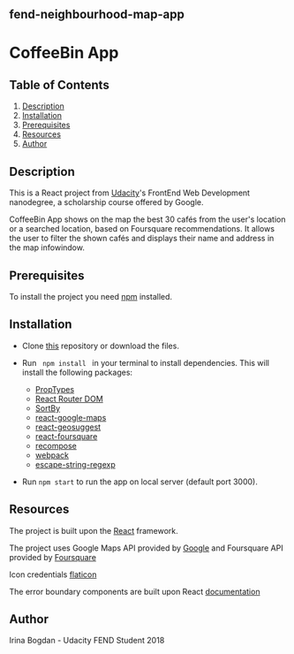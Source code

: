## fend-neighbourhood-map-app

# CoffeeBin App

## Table of Contents
1. [Description](https://github.com/irinabgdn/CoffeeBin-App#description-)
2. [Installation](https://github.com/irinabgdn/CoffeeBin-App#installation-)
3. [Prerequisites](https://github.com/irinabgdn/CoffeeBin-App#prerequisites-)
4. [Resources](https://github.com/irinabgdn/CoffeeBin-App#resources-)
5. [Author](https://github.com/irinabgdn/CoffeeBin-App#author-)

## Description
This is a React project from [Udacity](www.udacity.com)'s FrontEnd Web Development nanodegree, a scholarship course offered by Google. 

CoffeeBin App shows on the map the best 30 cafés from the user's location or a searched location, based on Foursquare recommendations. It allows the user to filter the shown cafés and displays their name and address in the map infowindow.

## Prerequisites
To install the project you need [npm](https://www.npmjs.com/get-npm) installed. 

## Installation
- Clone [this](https://github.com/irinabgdn/CoffeeBin-App) repository or download the files.

- Run <code> npm install </code> in your terminal to install dependencies. This will install the following packages:
    *   [PropTypes](https://www.npmjs.com/package/prop-types)
    *   [React Router DOM](https://www.npmjs.com/package/react-router-dom)
    *   [SortBy](https://www.npmjs.com/package/sort-by)
    *   [react-google-maps](https://github.com/tomchentw/react-google-maps)
    *   [react-geosuggest](https://github.com/ubilabs/react-geosuggest)
    *   [react-foursquare](https://github.com/foursquare/react-foursquare)
    *   [recompose](https://www.npmjs.com/package/recompose)
    *   [webpack](https://webpack.js.org/)
    *   [escape-string-regexp](https://www.npmjs.com/package/escape-string-regexp)

- Run <code>npm start</code> to run the app on local server (default port 3000).

## Resources
The project is built upon the [React](https://reactjs.org/) framework.

The project uses Google Maps API provided by [Google](https://developers.google.com/maps/documentation/) and Foursquare API provided by [Foursquare](https://developer.foursquare.com/places-api)

Icon credentials [flaticon](https://www.flaticon.com)

The error boundary components are built upon React [documentation](https://reactjs.org/docs/error-boundaries.html)

## Author
Irina Bogdan - Udacity FEND Student 2018


